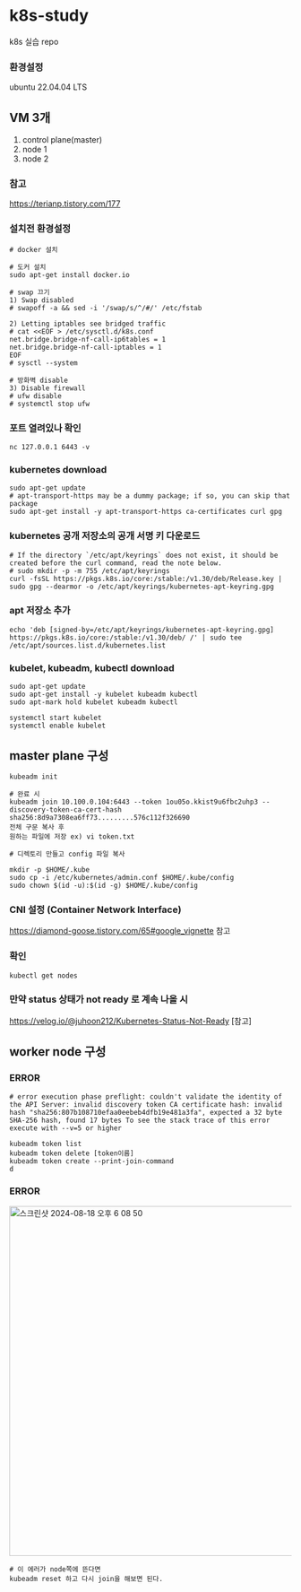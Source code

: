# k8s-study
k8s 실습 repo

### 환경설정
ubuntu 22.04.04 LTS

## VM 3개 
1. control plane(master)
2. node 1
3. node 2

### 참고
https://terianp.tistory.com/177
   
### 설치전 환경설정

```
# docker 설치

# 도커 설치
sudo apt-get install docker.io
```

```
# swap 끄기
1) Swap disabled
# swapoff -a && sed -i '/swap/s/^/#/' /etc/fstab

2) Letting iptables see bridged traffic
# cat <<EOF > /etc/sysctl.d/k8s.conf
net.bridge.bridge-nf-call-ip6tables = 1
net.bridge.bridge-nf-call-iptables = 1
EOF
# sysctl --system

# 방화벽 disable
3) Disable firewall
# ufw disable
# systemctl stop ufw

```

### 포트 열려있나 확인
```
nc 127.0.0.1 6443 -v
```
### kubernetes download
```
sudo apt-get update
# apt-transport-https may be a dummy package; if so, you can skip that package
sudo apt-get install -y apt-transport-https ca-certificates curl gpg
```
### kubernetes 공개 저장소의 공개 서명 키 다운로드

```
# If the directory `/etc/apt/keyrings` does not exist, it should be created before the curl command, read the note below.
# sudo mkdir -p -m 755 /etc/apt/keyrings
curl -fsSL https://pkgs.k8s.io/core:/stable:/v1.30/deb/Release.key | sudo gpg --dearmor -o /etc/apt/keyrings/kubernetes-apt-keyring.gpg
```

### apt 저장소 추가
```
echo 'deb [signed-by=/etc/apt/keyrings/kubernetes-apt-keyring.gpg] https://pkgs.k8s.io/core:/stable:/v1.30/deb/ /' | sudo tee /etc/apt/sources.list.d/kubernetes.list
```





### kubelet, kubeadm, kubectl download
```
sudo apt-get update
sudo apt-get install -y kubelet kubeadm kubectl
sudo apt-mark hold kubelet kubeadm kubectl

systemctl start kubelet
systemctl enable kubelet

```

## master plane 구성

```
kubeadm init

# 완료 시
kubeadm join 10.100.0.104:6443 --token 1ou05o.kkist9u6fbc2uhp3 --discovery-token-ca-cert-hash sha256:8d9a7308ea6ff73.........576c112f326690
전체 구문 복사 후
원하는 파일에 저장 ex) vi token.txt

# 디렉토리 만들고 config 파일 복사

mkdir -p $HOME/.kube
sudo cp -i /etc/kubernetes/admin.conf $HOME/.kube/config
sudo chown $(id -u):$(id -g) $HOME/.kube/config
```

### CNI 설정 (Container Network Interface)

https://diamond-goose.tistory.com/65#google_vignette 참고



### 확인
```
kubectl get nodes
```

### 만약 status 상태가 not ready 로 계속 나올 시

https://velog.io/@juhoon212/Kubernetes-Status-Not-Ready [참고]

## worker node 구성

### ERROR

```
# error execution phase preflight: couldn't validate the identity of the API Server: invalid discovery token CA certificate hash: invalid hash "sha256:807b108710efaa0eebeb4dfb19e481a3fa", expected a 32 byte SHA-256 hash, found 17 bytes To see the stack trace of this error execute with --v=5 or higher

kubeadm token list
kubeadm token delete [token이름]
kubeadm token create --print-join-command
d
```

### ERROR
<img width="624" alt="스크린샷 2024-08-18 오후 6 08 50" src="https://github.com/user-attachments/assets/91e3695f-b1ea-4458-8bfa-218aab19d7be">

```
# 이 에러가 node쪽에 뜬다면
kubeadm reset 하고 다시 join을 해보면 된다.
```
